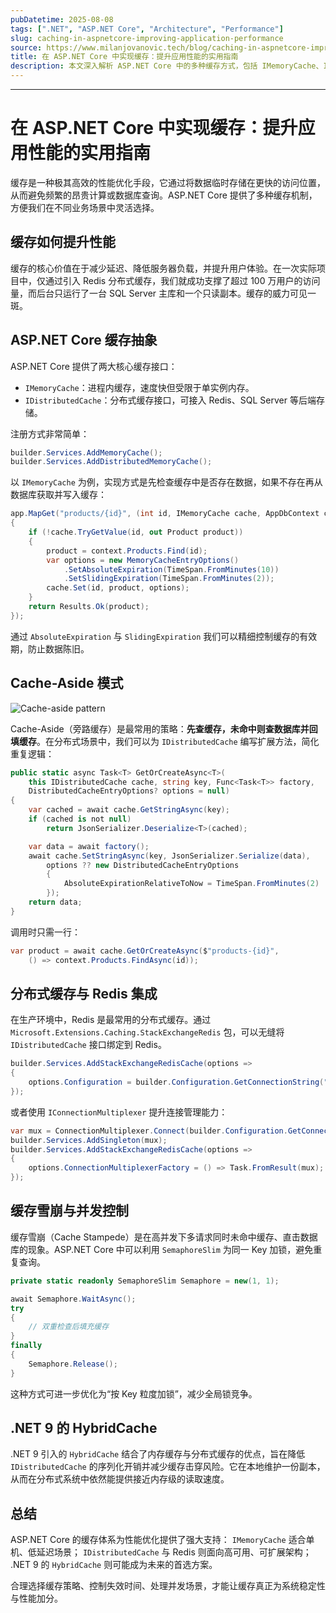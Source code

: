 ```yaml
---
pubDatetime: 2025-08-08
tags: [".NET", "ASP.NET Core", "Architecture", "Performance"]
slug: caching-in-aspnetcore-improving-application-performance
source: https://www.milanjovanovic.tech/blog/caching-in-aspnetcore-improving-application-performance
title: 在 ASP.NET Core 中实现缓存：提升应用性能的实用指南
description: 本文深入解析 ASP.NET Core 中的多种缓存方式，包括 IMemoryCache、IDistributedCache、Redis 以及 .NET 9 引入的 HybridCache，结合示例代码和性能优化思路，帮助你有效减少延迟、降低服务器负载并提高可扩展性。
---
```


---

# 在 ASP.NET Core 中实现缓存：提升应用性能的实用指南

缓存是一种极其高效的性能优化手段，它通过将数据临时存储在更快的访问位置，从而避免频繁的昂贵计算或数据库查询。ASP.NET Core 提供了多种缓存机制，方便我们在不同业务场景中灵活选择。

## 缓存如何提升性能

缓存的核心价值在于减少延迟、降低服务器负载，并提升用户体验。在一次实际项目中，仅通过引入 Redis 分布式缓存，我们就成功支撑了超过 100 万用户的访问量，而后台只运行了一台 SQL Server 主库和一个只读副本。缓存的威力可见一斑。

## ASP.NET Core 缓存抽象

ASP.NET Core 提供了两大核心缓存接口：

- `IMemoryCache`：进程内缓存，速度快但受限于单实例内存。
- `IDistributedCache`：分布式缓存接口，可接入 Redis、SQL Server 等后端存储。

注册方式非常简单：

```csharp
builder.Services.AddMemoryCache();
builder.Services.AddDistributedMemoryCache();
```

以 `IMemoryCache` 为例，实现方式是先检查缓存中是否存在数据，如果不存在再从数据库获取并写入缓存：

```csharp
app.MapGet("products/{id}", (int id, IMemoryCache cache, AppDbContext context) =>
{
    if (!cache.TryGetValue(id, out Product product))
    {
        product = context.Products.Find(id);
        var options = new MemoryCacheEntryOptions()
            .SetAbsoluteExpiration(TimeSpan.FromMinutes(10))
            .SetSlidingExpiration(TimeSpan.FromMinutes(2));
        cache.Set(id, product, options);
    }
    return Results.Ok(product);
});
```

通过 `AbsoluteExpiration` 与 `SlidingExpiration` 我们可以精细控制缓存的有效期，防止数据陈旧。

## Cache-Aside 模式

![Cache-aside pattern](https://www.milanjovanovic.tech/blogs/mnw_093/cache_aside.png?imwidth=3840)

Cache-Aside（旁路缓存）是最常用的策略：**先查缓存，未命中则查数据库并回填缓存**。在分布式场景中，我们可以为 `IDistributedCache` 编写扩展方法，简化重复逻辑：

```csharp
public static async Task<T> GetOrCreateAsync<T>(
    this IDistributedCache cache, string key, Func<Task<T>> factory,
    DistributedCacheEntryOptions? options = null)
{
    var cached = await cache.GetStringAsync(key);
    if (cached is not null)
        return JsonSerializer.Deserialize<T>(cached);

    var data = await factory();
    await cache.SetStringAsync(key, JsonSerializer.Serialize(data),
        options ?? new DistributedCacheEntryOptions
        {
            AbsoluteExpirationRelativeToNow = TimeSpan.FromMinutes(2)
        });
    return data;
}
```

调用时只需一行：

```csharp
var product = await cache.GetOrCreateAsync($"products-{id}",
    () => context.Products.FindAsync(id));
```

## 分布式缓存与 Redis 集成

在生产环境中，Redis 是最常用的分布式缓存。通过 `Microsoft.Extensions.Caching.StackExchangeRedis` 包，可以无缝将 `IDistributedCache` 接口绑定到 Redis。

```csharp
builder.Services.AddStackExchangeRedisCache(options =>
{
    options.Configuration = builder.Configuration.GetConnectionString("Redis");
});
```

或者使用 `IConnectionMultiplexer` 提升连接管理能力：

```csharp
var mux = ConnectionMultiplexer.Connect(builder.Configuration.GetConnectionString("Redis"));
builder.Services.AddSingleton(mux);
builder.Services.AddStackExchangeRedisCache(options =>
{
    options.ConnectionMultiplexerFactory = () => Task.FromResult(mux);
});
```

## 缓存雪崩与并发控制

缓存雪崩（Cache Stampede）是在高并发下多请求同时未命中缓存、直击数据库的现象。ASP.NET Core 中可以利用 `SemaphoreSlim` 为同一 Key 加锁，避免重复查询。

```csharp
private static readonly SemaphoreSlim Semaphore = new(1, 1);

await Semaphore.WaitAsync();
try
{
    // 双重检查后填充缓存
}
finally
{
    Semaphore.Release();
}
```

这种方式可进一步优化为“按 Key 粒度加锁”，减少全局锁竞争。

## .NET 9 的 HybridCache

.NET 9 引入的 `HybridCache` 结合了内存缓存与分布式缓存的优点，旨在降低 `IDistributedCache` 的序列化开销并减少缓存击穿风险。它在本地维护一份副本，从而在分布式系统中依然能提供接近内存级的读取速度。

## 总结

ASP.NET Core 的缓存体系为性能优化提供了强大支持：
`IMemoryCache` 适合单机、低延迟场景；
`IDistributedCache` 与 Redis 则面向高可用、可扩展架构；
.NET 9 的 `HybridCache` 则可能成为未来的首选方案。

合理选择缓存策略、控制失效时间、处理并发场景，才能让缓存真正为系统稳定性与性能加分。
